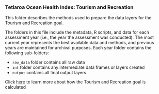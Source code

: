 ### Tetiaroa Ocean Health Index: Tourism and Recreation

This folder describes the methods used to prepare the data layers for the Tourism and Recreation goal.

The folders in this file include the metadata, R scripts, and data for each assessment year (i.e., the year the assessment was conducted). The most current year represents the best available data and methods, and previous years are maintained for archival purposes. Each year folder contains the following sub-folders:

- `raw_data` folder contains all raw data 
- `int` folder contains any intermediate data frames or layers created
- `output` contains all final output layers

Click [here](https://ohi-4site.github.io/tet-scores/documents/methods-results/Supplement.html#315_Tourism_and_Recreation_(TR)) to learn more about how the Tourism and Recreation goal is calculated







